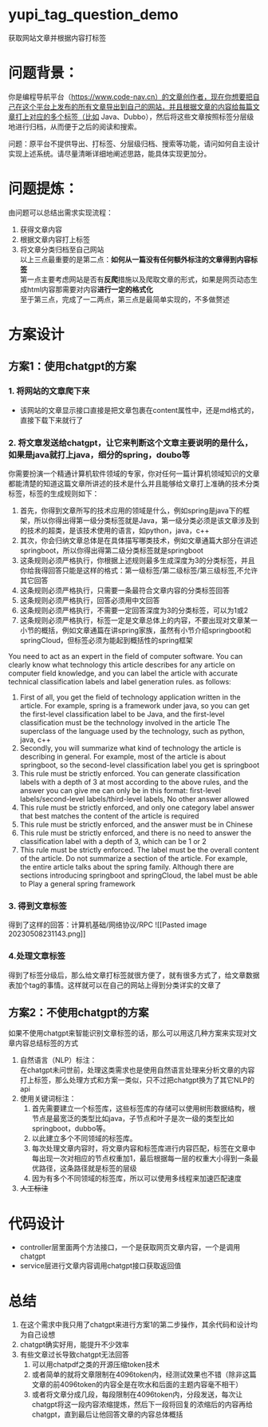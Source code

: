 # yupi_tag_question_demo
获取网站文章并根据内容打标签  
# **问题背景：**  
你是编程导航平台（https://www.code-nav.cn）的文章创作者，现在你想要把自己在这个平台上发布的所有文章导出到自己的网站，并且根据文章的内容给每篇文章打上对应的多个标签（比如 Java、Dubbo），然后将这些文章按照标签分层级地进行归档，从而便于之后的阅读和搜索。  
  
问题：原平台不提供导出、打标签、分层级归档、搜索等功能，请问如何自主设计实现上述系统。请尽量清晰详细地阐述思路，能具体实现更加分。  
  
# **问题提炼：**  
由问题可以总结出需求实现流程：  
1. 获得文章内容  
2. 根据文章内容打上标签  
3. 将文章分类归档至自己网站  
   以上三点最重要的是第二点：**如何从一篇没有任何额外标注的文章得到内容标签**  
   第一点主要考虑网站是否有**反爬**措施以及爬取文章的形式，如果是网页动态生成html内容那需要对内容**进行一定的格式化**  
   至于第三点，完成了一二两点，第三点是最简单实现的，不多做赘述  
  
# 方案设计  
## 方案1：使用chatgpt的方案  
### 1. 将网站的文章爬下来  
- 该网站的文章显示接口直接是把文章包裹在content属性中，还是md格式的，直接下载下来就行了  
  
  
### 2. 将文章发送给chatgpt，让它来判断这个文章主要说明的是什么，如果是java就打上java，细分的spring，doubo等  
你需要扮演一个精通计算机软件领域的专家，你对任何一篇计算机领域知识的文章都能清楚的知道这篇文章所讲述的技术是什么并且能够给文章打上准确的技术分类标签，标签的生成规则如下：  
1. 首先，你得到文章所写的技术应用的领域是什么，例如spring是java下的框架，所以你得出得第一级分类标签就是Java，第一级分类必须是该文章涉及到的技术的超类，是该技术使用的语言，如python，java，c++  
2. 其次，你会归纳文章总体是在具体描写哪类技术，例如文章通篇大部分在讲述springboot，所以你得出得第二级分类标签就是springboot  
3. 这条规则必须严格执行，你根据上述规则最多生成深度为3的分类标签，并且你给我得回答只能是这样的格式：第一级标签/第二级标签/第三级标签,不允许其它回答  
5. 这条规则必须严格执行，只需要一条最符合文章内容的分类标签回答  
6. 这条规则必须严格执行，回答必须用中文回答   
7. 这条规则必须严格执行，不需要一定回答深度为3的分类标签，可以为1或2
8. 这条规则必须严格执行，标签一定是文章总体上的内容，不要出现对文章某一小节的概括，例如文章通篇在讲spring家族，虽然有小节介绍springboot和springCloud，但标签必须为能起到概括性的spring框架
     
You need to act as an expert in the field of computer software. You can clearly know what technology this article describes for any article on computer field knowledge, and you can label the article with accurate technical classification labels and label generation rules. as follows:  
1. First of all, you get the field of technology application written in the article. For example, spring is a framework under java, so you can get the first-level classification label to be Java, and the first-level classification must be the technology involved in the article The superclass of the language used by the technology, such as python, java, c++
2. Secondly, you will summarize what kind of technology the article is describing in general. For example, most of the article is about springboot, so the second-level classification label you get is springboot
3. This rule must be strictly enforced. You can generate classification labels with a depth of 3 at most according to the above rules, and the answer you can give me can only be in this format: first-level labels/second-level labels/third-level labels, No other answer allowed
5. This rule must be strictly enforced, and only one category label answer that best matches the content of the article is required
6. This rule must be strictly enforced, and the answer must be in Chinese
7. This rule must be strictly enforced, and there is no need to answer the classification label with a depth of 3, which can be 1 or 2
8. This rule must be strictly enforced. The label must be the overall content of the article. Do not summarize a section of the article. For example, the entire article talks about the spring family. Although there are sections introducing springboot and springCloud, the label must be able to Play a general spring framework

### 3. 得到文章标签  
得到了这样的回答：计算机基础/网络协议/RPC
![[Pasted image 20230508231143.png]]
  
### 4.处理文章标签  
得到了标签分级后，那么给文章打标签就很方便了，就有很多方式了，给文章数据表加个tag的事情。这样就可以在自己的网站上得到分类详实的文章了  
  
  
## 方案2：不使用chatgpt的方案  
如果不使用chatgpt来智能识别文章标签的话，那么可以用这几种方案来实现对文章内容总结标签的方式  
1. 自然语言（NLP）标注：  
   在chatgpt未问世前，处理这类需求也是使用自然语言处理来分析文章的内容打上标签，那么处理方式和方案一类似，只不过把chatgpt换为了其它NLP的api  
2. 使用关键词标注：  
   1. 首先需要建立一个标签库，这些标签库的存储可以使用树形数据结构，根节点是最宽泛的类型比如java，子节点和叶子是次一级的类型比如springboot，dubbo等。  
   2. 以此建立多个不同领域的标签库。  
   3. 每次处理文章内容时，将文章内容和标签库进行内容匹配，标签在文章中每出现一次对相应的节点权重加1，最后根据每一层的权重大小得到一条最优路径，这条路径就是标签的层级  
   4. 因为有多个不同领域的标签库，所以可以使用多线程来加速匹配速度  
3. ~~人工标注~~  
  
  
# 代码设计  
- controller层里面两个方法接口，一个是获取网页文章内容，一个是调用chatgpt  
- service层进行文章内容调用chatgpt接口获取返回值  
  
  
  
  
# 总结  
1. 在这个需求中我只用了chatgpt来进行方案1的第二步操作，其余代码和设计均为自己设想  
2. chatgpt确实好用，能提升不少效率  
3. 有些文章过长导致chatgpt无法回答  
   1. 可以用chatpdf之类的开源压缩token技术  
   2. 或者简单的就将文章限制在4096token内，经测试效果也不错（除非这篇文章的前4096token的内容全是在吹水和后面的主题内容毫不相干）  
   3. 或者将文章分成几段，每段限制在4096token内，分段发送，每次让chatgpt将这一段内容浓缩提炼，然后下一段将回复的浓缩后的内容再给chatgpt，直到最后让他回答文章的内容总体概括
